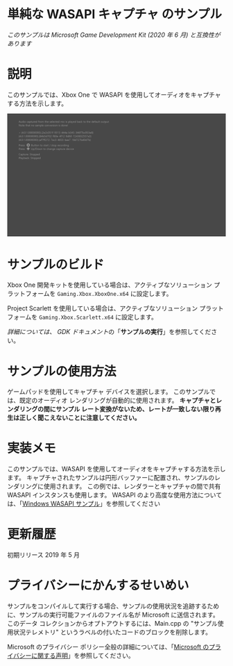 # 単純な WASAPI キャプチャ のサンプル

*このサンプルは Microsoft Game Development Kit (2020 年 6 月) と互換性があります*

# 説明

このサンプルでは、Xbox One で WASAPI を使用してオーディオをキャプチャする方法を示します。

![サンプルスクリーンショット](./media/image1.png)

# サンプルのビルド

Xbox One 開発キットを使用している場合は、アクティブなソリューション プラットフォームを `Gaming.Xbox.XboxOne.x64` に設定します。

Project Scarlett を使用している場合は、アクティブなソリューション プラットフォームを `Gaming.Xbox.Scarlett.x64` に設定します。

*詳細については、* *GDK ドキュメント*の「__サンプルの実行__」を参照してください。

# サンプルの使用方法

ゲームパッドを使用してキャプチャ デバイスを選択します。 このサンプルでは、既定のオーディオ レンダリングが自動的に使用されます。 **キャプチャとレンダリングの間にサンプル レート変換がないため、レートが一致しない限り再生は正しく聞こえないことに注意してください。**

# 実装メモ

このサンプルでは、WASAPI を使用してオーディオをキャプチャする方法を示します。 キャプチャされたサンプルは円形バッファーに配置され、サンプルのレンダリングに使用されます。 この例では、レンダラーとキャプチャの間で共有 WASAPI インスタンスも使用します。 WASAPI のより高度な使用方法については、「[Windows WASAPI サンプル](https://code.msdn.microsoft.com/windowsapps/Windows-Audio-Session-22dcab6b)」を参照してください

# 更新履歴

初期リリース 2019 年 5 月

# プライバシーにかんするせいめい

サンプルをコンパイルして実行する場合、サンプルの使用状況を追跡するために、サンプルの実行可能ファイルのファイル名が Microsoft に送信されます。 このデータ コレクションからオプトアウトするには、Main.cpp の "サンプル使用状況テレメトリ" というラベルの付いたコードのブロックを削除します。

Microsoft のプライバシー ポリシー全般の詳細については、「[Microsoft のプライバシーに関する声明](https://privacy.microsoft.com/en-us/privacystatement/)」を参照してください。


